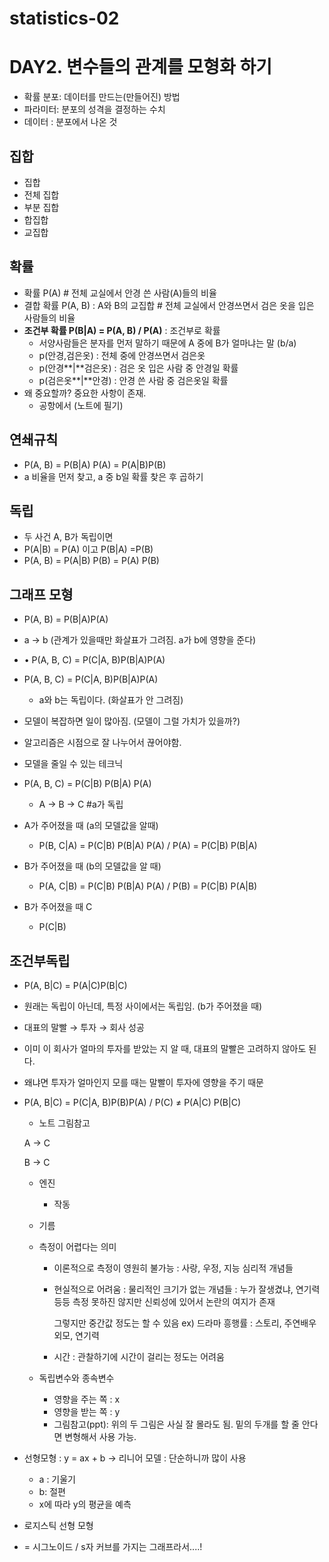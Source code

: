 # statistics-02

# DAY2. 변수들의 관계를 모형화 하기

- 확률 분포: 데이터를 만드는(만들어진) 방법
- 파라미터: 분포의 성격을 결정하는 수치
- 데이터 : 분포에서 나온 것

## 집합

- 집합
- 전체 집합
- 부분 집합
- 합집합
- 교집합

## 확률

- 확률 P(A) # 전체 교실에서 안경 쓴 사람(A)들의 비율
- 결합 확률 P(A, B) : A와 B의 교집합 # 전체 교실에서 안경쓰면서 검은 옷을 입은 사람들의 비율
- **조건부 확률 P(B|A) = P(A, B) / P(A)** : 조건부로 확률
    - 서양사람들은 분자를 먼저 말하기 때문에 A 중에 B가 얼마냐는 말 (b/a)
    - p(안경,검은옷) : 전체 중에 안경쓰면서 검은옷
    - p(안경**|**검은옷) : 검은 옷 입은 사람 중 안경일 확률
    - p(검은옷**|**안경) : 안경 쓴 사람 중 검은옷일 확률
- 왜 중요할까? 중요한 사항이 존재.
    - 공항에서 (노트에 필기)

## 연쇄규칙

- P(A, B) = P(B|A) P(A) = P(A|B)P(B)
- a 비율을 먼저 찾고, a 중 b일 확률 찾은 후 곱하기

## 독립

- 두 사건 A, B가 독립이면
- P(A|B) = P(A) 이고 P(B|A) =P(B)
- P(A, B) = P(A|B) P(B) = P(A) P(B)

## 그래프 모형

- P(A, B) = P(B|A)P(A)
- a → b (관계가 있을때만 화살표가 그려짐. a가 b에 영향을 준다)
- • P(A, B, C) = P(C|A, B)P(B|A)P(A)
- P(A, B, C) = P(C|A, B)P(B|A)P(A)
    - a와 b는 독립이다. (화살표가 안 그려짐)

- 모델이 복잡하면 일이 많아짐. (모델이 그럴 가치가 있을까?)
- 알고리즘은 시점으로 잘 나누어서 끊어야함.

- 모델을 줄일 수 있는 테크닉
- P(A, B, C) = P(C|B) P(B|A) P(A)
    - A → B → C #a가 독립
- A가 주어졌을 때 (a의 모델값을 알때)
    - P(B, C|A) = P(C|B) P(B|A) P(A) / P(A) = P(C|B) P(B|A)
- B가 주어졌을 때 (b의 모델값을 알 때)
    - P(A, C|B) = P(C|B) P(B|A) P(A) / P(B) = P(C|B) P(A|B)
- B가 주어졌을 때 C
    - P(C|B)

## 조건부독립

- P(A, B|C) = P(A|C)P(B|C)
- 원래는 독립이 아닌데, 특정 사이에서는 독립임. (b가 주어졌을 때)
- 대표의 말빨 → 투자 → 회사 성공
- 이미 이 회사가 얼마의 투자를 받았는 지 알 때, 대표의 말빨은 고려하지 않아도 된다.
- 왜냐면 투자가 얼마인지 모를 때는 말빨이 투자에 영향을 주기 때문

- P(A, B|C) = P(C|A, B)P(B)P(A) / P(C) ≠ P(A|C) P(B|C)
    - 노트 그림참고

    A → C

    B → C

    - 엔진
        - 작동
    - 기름

    - 측정이 어렵다는 의미
        - 이론적으로 측정이 영원히 불가능 : 사랑, 우정, 지능 심리적 개념들
        - 현실적으로 어려움 : 물리적인 크기가 없는 개념들 : 누가 잘생겼냐, 연기력 등등 측정 못하진 않지만 신뢰성에 있어서 논란의 여지가 존재

            그렇지만 중간값 정도는 할 수 있음 ex) 드라마 흥행률 : 스토리, 주연배우 외모, 연기력 

        - 시간 : 관찰하기에 시간이 걸리는 정도는 어려움

    - 독립변수와 종속변수
        - 영향을 주는 쪽 : x
        - 영향을 받는 쪽 : y
        - 그림참고(ppt): 위의 두 그림은 사실 잘 몰라도 됨. 밑의 두개를 할 줄 안다면 변형해서 사용 가능.

- 선형모형 : y = ax + b → 리니어 모델 : 단순하니까 많이 사용
    - a : 기울기
    - b: 절편
    - x에 따라 y의 평균을 예측

- 로지스틱 선형 모형
- = 시그노이드 / s자 커브를 가지는 그래프라서....!